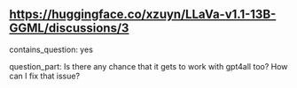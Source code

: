 ## https://huggingface.co/xzuyn/LLaVa-v1.1-13B-GGML/discussions/3

contains_question: yes

question_part: Is there any chance that it gets to work with gpt4all too? How can I fix that issue?